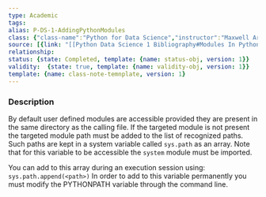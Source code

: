 ```yaml
---
type: Academic
tags:
alias: P-DS-1-AddingPythonModules
class: {"class-name":"Python for Data Science","instructor":"Maxwell Armi","medium":"Online Course","start-date":"2023-04-01","online-platform":"FreeCodeCamp-Youtube","length":"12hr20min","class-alias":"P-DS-1","template":{"name":"class-online-course-obj","version":1}}
source: [{link: "[[Python Data Science 1 Bibliography#Modules In Python]]", alias: PyModu-P-DS-1, template: {name: bib-source-obj , version: 1}},{link: "[[Python Data Science 1 Bibliography#Sys.path.append() in Python]]", alias: SysAppend-P-DS-1, template: {name: bib-source-obj , version: 1}}]
relationship: 
status: {state: Completed, template: {name: status-obj, version: 1}}
validity:  {state: true, template: {name: validity-obj, version: 1}}
template: {name: class-note-temnplate, version: 1}
---
```


### Description

By default user defined modules are accessible provided they are present in the same directory as the calling file. If the targeted module is not present the targeted module path must be added to the list of recognized paths. Such paths are kept in a system variable called `sys.path` as an array. Note that for this variable to be accessible the `system` module must be imported. 

You can add to this array during an execution session using: `sys.path.append(<path>)`
In order to add to this variable permanently you must modify the PYTHONPATH variable through the command line.